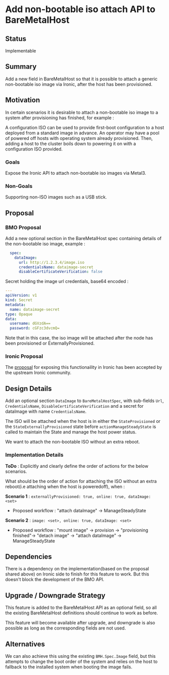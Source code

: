 # Add non-bootable iso attach API to BareMetalHost

## Status

Implementable

## Summary

Add a new field in BareMetalHost so that it is possible to attach a generic
non-bootable iso image via Ironic, after the host has been provisioned.

## Motivation

In certain scenarios it is desirable to attach a non-bootable iso image
to a system after provisioning has finished, for example :

A configuration ISO can be used to provide first-boot configuration to a host
deployed from a standard image in advance. An operator may have a pool of
powered off hosts with operating system already provisioned. Then, adding
a host to the cluster boils down to powering it on with a configuration ISO provided.

### Goals

Expose the Ironic API to attach non-bootable iso images via Metal3.

### Non-Goals

Supporting non-ISO images such as a USB stick.

## Proposal

### BMO Proposal

Add a new optional section in the BareMetalHost spec containing details of the
non-bootable iso image, example :

```yaml
  spec:
    dataImage:
      url: http://1.2.3.4/image.iso
      credentialsName: dataimage-secret
      disableCertificateVerification: false
```

Secret holding the image url credentials, base64 encoded :

```yaml
---
apiVersion: v1
kind: Secret
metadata:
  name: dataimage-secret
type: Opaque
data:
  username: dGVzdA==
  password: cGFzc3dvcmQ=
```

Note that in this case, the iso image will be attached after the node
has been provisioned or ExternallyProvisioned.

### Ironic Proposal

The [proposal](https://bugs.launchpad.net/ironic/+bug/2033288) for exposing this functionaility in Ironic has been
accepted by the upstream Ironic community.

## Design Details

Add an optional section `DataImage` to `BareMetalHostSpec`, with sub-fields
`Url`, `CredentialsName`, `DisableCertificateVerification` and a secret
for dataImage with name `CredentialsName`.

The ISO will be attached when the host is in either the `StateProvisioned` or
the `StateExternallyProvisioned` state before `actionManageSteadyState` is
called to maintain the State and manage the host power status.

We want to attach the non-bootable ISO without an extra reboot.

### Implementation Details

**ToDo** : Explicitly and clearly define the order of actions for the
below scenarios.

What should be the order of action for attaching the ISO without an extra
reboot(i.e attaching when the host is poweredoff), when :

**Scenario 1** : `externallyProvisioned: true, online: true, dataImage: <set>`

* Proposed workflow : "attach dataImage" -> ManageSteadyState

**Scenario 2** : `image: <set>, online: true, dataImage: <set>`

* Proposed workflow : "mount image" -> provision -> "provisioning finished"-> "detach image" -> "attach dataImage" ->  ManageSteadyState

## Dependencies

There is a dependency on the implementation(based on the proposal shared
above) on Ironic side to finish for this feature to work. But this doesn't
block the development of the BMO API.

## Upgrade / Downgrade Strategy

This feature is added to the BareMetalHost API as an optional field, so all the
existing BareMetalHost definitions should continue to work as before.

This feature will become available after upgrade, and downgrade is also
possible as long as the corresponding fields are not used.

## Alternatives

We can also achieve this using the existing `BMH.Spec.Image` field, but this
attempts to change the boot order of the system and relies on the host to
fallback to the installed system when booting the image fails.